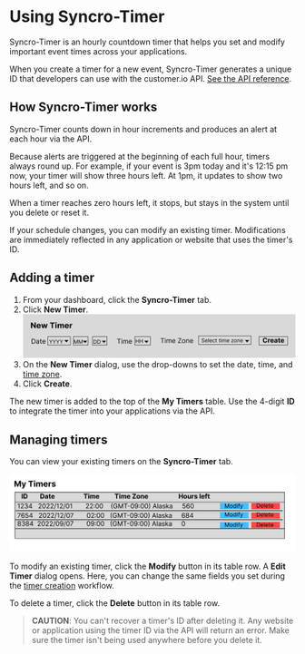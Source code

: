 # Using Syncro-Timer

Syncro-Timer is an hourly countdown timer that helps you set and modify important event times across your applications.

When you create a timer for a new event, Syncro-Timer generates a unique ID that developers can use with the customer.io API. 
[See the API reference](../api/README.md).

## How Syncro-Timer works

Syncro-Timer counts down in hour increments and produces an alert at each hour via the API. 

Because alerts are triggered at the beginning of each full hour, timers always round up. 
For example, if your event is 3pm today and it's 12:15 pm now, your timer will show three hours left. 
At 1pm, it updates to show two hours left, and so on. 

When a timer reaches zero hours left, it stops, but stays in the system until you delete or reset it. 

If your schedule changes, you can modify an existing timer. Modifications are immediately reflected in any application or website 
that uses the timer's ID.

## Adding a timer

1. From your dashboard, click the **Syncro-Timer** tab. 
2. Click **New Timer**.
![new-timer](./images/new_timer.png)
3. On the **New Timer** dialog, use the drop-downs to set the date, time, and [time zone](https://customer.io/docs/example-timezones/#detailed). 
4. Click **Create**.

The new timer is added to the top of the **My Timers** table. Use the 4-digit **ID** to integrate the timer into your applications via the API.

## Managing timers

You can view your existing timers on the **Syncro-Timer** tab. 

![my-timers-table](./images/my_timers.png)

To modify an existing timer, click the **Modify** button in its table row. 
A **Edit Timer** dialog opens. Here, you can change the same fields you set during the [timer creation](#adding-a-timer) workflow. 

To delete a timer, click the **Delete** button in its table row. 

> **CAUTION**: You can't recover a timer's ID after deleting it. Any website or application using the timer ID via the API will return an error. Make sure the timer isn't being used anywhere before you delete it.
